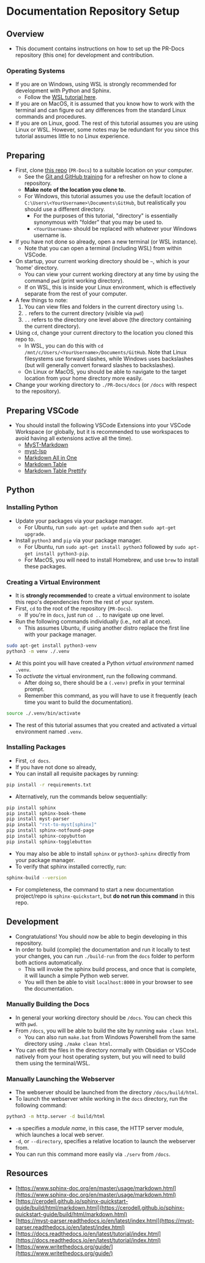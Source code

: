 # Documentation Repository Setup
## Overview
- This document contains instructions on how to set up the PR-Docs repository (this one) for development and contribution. 

### Operating Systems
- If you are on Windows, using WSL is strongly recommended for development with Python and Sphinx.
	- Follow the [WSL tutorial here](./wsl).
- If you are on MacOS, it is assumed that you know how to work with the terminal and can figure out any differences from the standard Linux commands and procedures.
- If you are on Linux, good. The rest of this tutorial assumes you are using Linux or WSL. However, some notes may be redundant for you since this tutorial assumes little to no Linux experience.

## Preparing
- First, clone [this repo](https://github.com/PolarRobotics/PR-Docs) (`PR-Docs`) to a suitable location on your computer. 
	- See the [Git and GitHub training](./git) for a refresher on how to clone a repository.
	- **Make note of the location you clone to.** 
	- For Windows, this tutorial assumes you use the default location of `C:\Users\<YourUsername>\Documents\GitHub`, but realistically you should use a different directory.
		- For the purposes of this tutorial, "directory" is essentially synonymous with "folder" that you may be used to.
		- `<YourUsername>` should be replaced with whatever your Windows username is.
- If you have not done so already, open a new terminal (or WSL instance).
	- Note that you can open a terminal (including WSL) from within VSCode.
- On startup, your current working directory should be `~`, which is your 'home' directory.
	- You can view your current working directory at any time by using the command `pwd` (print working directory).
	- If on WSL, this is inside your Linux environment, which is effectively separate from the rest of your computer.
- A few things to note:
	1. You can view files and folders in the current directory using `ls`.
	2. `.` refers to the current directory (visible via `pwd`)
	3. `..` refers to the directory one level above (the directory containing the current directory).
- Using `cd`, change your current directory to the location you cloned this repo to.
	- In WSL, you can do this with `cd /mnt/c/Users/<YourUsername>/Documents/GitHub`. Note that Linux filesystems use forward slashes, while Windows uses backslashes (but will generally convert forward slashes to backslashes).
	- On Linux or MacOS, you should be able to navigate to the target location from your home directory more easily.
- Change your working directory to `./PR-Docs/docs` (or `/docs` with respect to the repository).

## Preparing VSCode
- You should install the following VSCode Extensions into your VSCode Workspace (or globally, but it is recommended to use workspaces to avoid having all extensions active all the time).
	- [MyST-Markdown](https://marketplace.visualstudio.com/items?itemName=ExecutableBookProject.myst-highlight)
	- [myst-lsp](https://marketplace.visualstudio.com/items?itemName=chrisjsewell.myst-lsp)
	- [Markdown All in One](https://marketplace.visualstudio.com/items?itemName=yzhang.markdown-all-in-one)
	- [Markdown Table](https://marketplace.visualstudio.com/items?itemName=TakumiI.markdowntable)
	- [Markdown Table Prettify](https://marketplace.visualstudio.com/items?itemName=darkriszty.markdown-table-prettify)

## Python
### Installing Python
- Update your packages via your package manager.
	- For Ubuntu, run `sudo apt-get update` and then `sudo apt-get upgrade`.
- Install `python3` and `pip` via your package manager.
	- For Ubuntu, run `sudo apt-get install python3` followed by `sudo apt-get install python3-pip`.
	- For MacOS, you will need to install Homebrew, and use `brew` to install these packages.

### Creating a Virtual Environment
- It is **strongly recommended** to create a virtual environment to isolate this repo's dependencies from the rest of your system.
- First, `cd` to the root of the repository (`PR-Docs`). 
	- If you're in `docs`, just run `cd ..` to navigate up one level.
- Run the following commands individually (i.e., not all at once).
	- This assumes Ubuntu, if using another distro replace the first line with your package manager.
```sh
sudo apt-get install python3-venv
python3 -m venv ./.venv
```

- At this point you will have created a Python *virtual environment* named `.venv`. 
- To *activate* the virtual environment, run the following command.
	- After doing so, there should be a `(.venv)` prefix in your terminal prompt.
	- Remember this command, as you will have to use it frequently (each time you want to build the documentation).
```sh
source ./.venv/bin/activate
```
- The rest of this tutorial assumes that you created and activated a virtual environment named `.venv`.

### Installing Packages
- First, `cd docs`.
- If you have not done so already, 
- You can install all requisite packages by running:
```sh
pip install -r requirements.txt
```

- Alternatively, run the commands below sequentially:
```sh
pip install sphinx
pip install sphinx-book-theme
pip install myst-parser
pip install "rst-to-myst[sphinx]"
pip install sphinx-notfound-page
pip install sphinx-copybutton
pip install sphinx-togglebutton
```

- You may also be able to install `sphinx` or `python3-sphinx` directly from your package manager.
- To verify that sphinx installed correctly, run:
```sh
sphinx-build --version
```

- For completeness, the command to start a new documentation project/repo is `sphinx-quickstart`, but **do not run this command** in this repo.

## Development
- Congratulations! You should now be able to begin developing in this repository.
- In order to build (compile) the documentation and run it locally to test your changes, you can run `./build-run` from the `docs` folder to perform both actions automatically.
	- This will invoke the sphinx build process, and once that is complete, it will launch a simple Python web server.
	- You will then be able to visit `localhost:8000` in your browser to see the documentation.

### Manually Building the Docs
- In general your working directory should be `/docs`. You can check this with `pwd`.
- From `/docs`, you will be able to build the site by running `make clean html`.
	- You can also run `make.bat` from Windows Powershell from the same directory using `./make clean html`.
- You can edit the files in the directory normally with Obsidian or VSCode natively from your host operating system, but you will need to build them using the terminal/WSL.

### Manually Launching the Webserver
- The webserver should be launched from the directory `/docs/build/html`.
- To launch the webserver while working in the `docs` directory, run the following command:
```sh
python3 -m http.server -d build/html
```
- `-m` specifies a *module name*, in this case, the HTTP server module, which launches a local web server.
- `-d`, or `--directory`, specifies a relative location to launch the webserver from.
- You can run this command more easily via `./serv` from `/docs`.

## Resources
- [https://www.sphinx-doc.org/en/master/usage/markdown.html](https://www.sphinx-doc.org/en/master/usage/markdown.html)
- [https://cerodell.github.io/sphinx-quickstart-guide/build/html/markdown.html](https://cerodell.github.io/sphinx-quickstart-guide/build/html/markdown.html)
- [https://myst-parser.readthedocs.io/en/latest/index.html](https://myst-parser.readthedocs.io/en/latest/index.html)
- [https://docs.readthedocs.io/en/latest/tutorial/index.html](https://docs.readthedocs.io/en/latest/tutorial/index.html)
- [https://www.writethedocs.org/guide/](https://www.writethedocs.org/guide/)